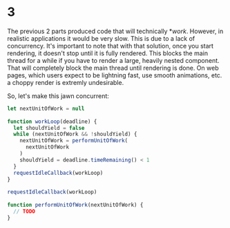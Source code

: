 # 3

The previous 2 parts produced code that will technically **work*. However, in realistic applications it would be very slow. This is due to a lack of concurrency. It's important to note that with that solution, once you start rendering, it doesn't stop until it is fully rendered. This blocks the main thread for a while if you have to render a large, heavily nested component. That will completely block the main thread until rendering is done. On web pages, which users expect to be lightning fast, use smooth animations, etc. a choppy render is extremly undesirable.

So, let's make this jawn concurrent:

```js
let nextUnitOfWork = null
​
function workLoop(deadline) {
  let shouldYield = false
  while (nextUnitOfWork && !shouldYield) {
    nextUnitOfWork = performUnitOfWork(
      nextUnitOfWork
    )
    shouldYield = deadline.timeRemaining() < 1
  }
  requestIdleCallback(workLoop)
}
​
requestIdleCallback(workLoop)
​
function performUnitOfWork(nextUnitOfWork) {
  // TODO
}
```